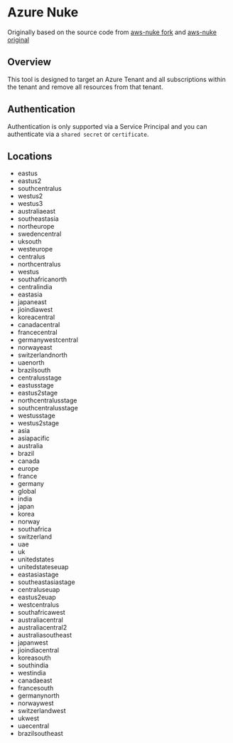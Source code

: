 # Azure Nuke

Originally based on the source code from [aws-nuke fork](https://github.com/ekristen/aws-nuke) and [aws-nuke original](https://github.com/rebuy-de/aws-nuke)

## Overview

This tool is designed to target an Azure Tenant and all subscriptions within the tenant and remove all resources from that tenant.

## Authentication

Authentication is only supported via a Service Principal and you can authenticate via a `shared secret` or `certificate`.

## Locations

- eastus
- eastus2
- southcentralus
- westus2
- westus3
- australiaeast
- southeastasia
- northeurope
- swedencentral
- uksouth
- westeurope
- centralus
- northcentralus
- westus
- southafricanorth
- centralindia
- eastasia
- japaneast
- jioindiawest
- koreacentral
- canadacentral
- francecentral
- germanywestcentral
- norwayeast
- switzerlandnorth
- uaenorth
- brazilsouth
- centralusstage
- eastusstage
- eastus2stage
- northcentralusstage
- southcentralusstage
- westusstage
- westus2stage
- asia
- asiapacific
- australia
- brazil
- canada
- europe
- france
- germany
- global
- india
- japan
- korea
- norway
- southafrica
- switzerland
- uae
- uk
- unitedstates
- unitedstateseuap
- eastasiastage
- southeastasiastage
- centraluseuap
- eastus2euap
- westcentralus
- southafricawest
- australiacentral
- australiacentral2
- australiasoutheast
- japanwest
- jioindiacentral
- koreasouth
- southindia
- westindia
- canadaeast
- francesouth
- germanynorth
- norwaywest
- switzerlandwest
- ukwest
- uaecentral
- brazilsoutheast
